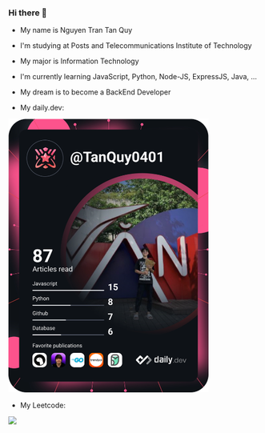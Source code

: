 ### Hi there 👋
- My name is Nguyen Tran Tan Quy
- I'm studying at Posts and Telecommunications Institute of Technology
- My major is Information Technology
- I'm currently learning JavaScript, Python, Node-JS, ExpressJS, Java, ...
- My dream is to become a BackEnd Developer

- My daily.dev:

<a href="https://app.daily.dev/TanQuy0401"><img src="https://github.com/NguyenTranTanQuy/NguyenTranTanQuy/blob/main/devcard.svg" width="400" alt="Nguyễn Trần Tấn Quy's Dev Card"/></a>

- My Leetcode:

![](https://leetcode.card.workers.dev/NguyenTranTanQuy?theme=dark&font=baloo&extension=null)

<!--
**NguyenTranTanQuy/NguyenTranTanQuy** is a ✨ _special_ ✨ repository because its `README.md` (this file) appears on your GitHub profile.

Here are some ideas to get you started:

- 🔭 I’m currently working on ...
- 🌱 I’m currently learning ...
- 👯 I’m looking to collaborate on ...
- 🤔 I’m looking for help with ...
- 💬 Ask me about ...
- 📫 How to reach me: ...
- 😄 Pronouns: ...
- ⚡ Fun fact: ...
-->
